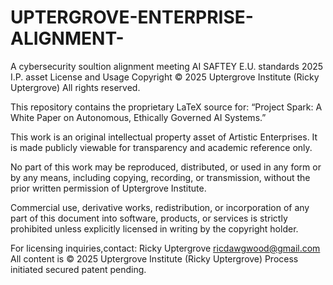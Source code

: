 # UPTERGROVE-ENTERPRISE-ALIGNMENT-
A cybersecurity soultion alignment meeting AI SAFTEY E.U. standards 2025 I.P. asset
License and Usage
Copyright © 2025 Uptergrove Institute (Ricky Uptergrove) All rights reserved.

This repository contains the proprietary LaTeX source for:
“Project Spark: A White Paper on Autonomous, Ethically Governed AI Systems.”

This work is an original intellectual property asset of Artistic Enterprises.
It is made publicly viewable for transparency and academic reference only.

No part of this work may be reproduced, distributed, or used in any form or by any means, 
including copying, recording, or transmission, without the prior written permission 
of Uptergrove Institute.

Commercial use, derivative works, redistribution, or incorporation of any part of this 
document into software, products, or services is strictly prohibited unless explicitly 
licensed in writing by the copyright holder.

For licensing inquiries,contact:
Ricky Uptergrove ricdawgwood@gmail.com 
All content is © 2025 Uptergrove Institute (Ricky Uptergrove)
Process initiated secured patent pending. 
